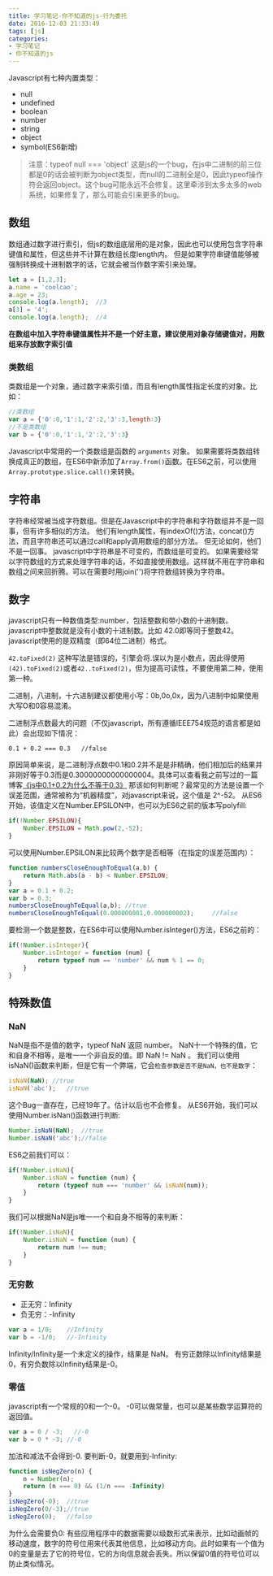 ```yaml
---
title: 学习笔记-你不知道的js-行为委托
date: 2016-12-03 21:33:49
tags: [js]
categories:
- 学习笔记
- 你不知道的js
---
```


Javascript有七种内置类型：
* null
* undefined
* boolean
* number
* string
* object
* symbol(ES6新增)

> 注意：typeof null === 'object' 这是js的一个bug，在js中二进制的前三位都是0的话会被判断为object类型，而null的二进制全是0，因此typeof操作符会返回object。这个bug可能永远不会修复。这里牵涉到太多太多的web系统，如果修复了，那么可能会引来更多的bug。

<!--more-->

## 数组
数组通过数字进行索引，但js的数组底层用的是对象，因此也可以使用包含字符串键值和属性，但这些并不计算在数组长度length内。
但是如果字符串键值能够被强制转换成十进制数字的话，它就会被当作数字索引来处理。
```js
let a = [1,2,3];
a.name = 'coolcao';
a.age = 23;
console.log(a.length);  //3
a[3] = '4';
console.log(a.length);  //4
```

**在数组中加入字符串键值属性并不是一个好主意，建议使用对象存储键值对，用数组来存放数字索引值**

### 类数组
类数组是一个对象，通过数字来索引值，而且有length属性指定长度的对象。比如：
```js
//类数组
var a = {'0':0,'1':1,'2':2,'3':3,length:3}
//不是类数组
var b = {'0':0,'1':1,'2':2,'3':3}
```
Javascript中常用的一个类数组是函数的 `arguments` 对象。
如果需要将类数组转换成真正的数组，在ES6中新添加了`Array.from()`函数。在ES6之前，可以使用 `Array.prototype.slice.call()`来转换。

## 字符串
字符串经常被当成字符数组。但是在Javascript中的字符串和字符数组并不是一回事，但有许多相似的方法。
他们有length属性，有indexOf()方法，concat()方法，而且字符串还可以通过call和apply调用数组的部分方法。
但无论如何，他们不是一回事。
javascript中字符串是不可变的，而数组是可变的。
如果需要经常以字符数组的方式来处理字符串的话，不如直接使用数组。这样就不用在字符串和数组之间来回折腾。可以在需要时用join('')将字符数组转换为字符串。

## 数字
javascript只有一种数值类型:number，包括整数和带小数的十进制数。javascript中整数就是没有小数的十进制数。比如 42.0即等同于整数42。
javascript使用的是双精度（即64位二进制）格式。

`42.toFixed(2)` 这种写法是错误的，引擎会将.误以为是小数点，因此得使用`(42).toFixed(2)`或者`42..toFixed(2)`，但为提高可读性，不要使用第二种，使用第一种。

二进制，八进制，十六进制建议都使用小写：0b,0o,0x，因为八进制中如果使用大写O和0容易混淆。

二进制浮点数最大的问题（不仅javascript，所有遵循IEEE754规范的语言都是如此）会出现如下情况：
```
0.1 + 0.2 === 0.3   //false
```
原因简单来说，是二进制浮点数中0.1和0.2并不是是非精确，他们相加后的结果并非刚好等于0.3而是0.30000000000000004。具体可以查看我之前写过的一篇博客[《js中0.1+0.2为什么不等于0.3》](http://coolcao.com/2016/10/12/js%E4%B8%AD0-1-0-2%E4%B8%BA%E4%BB%80%E4%B9%88%E4%B8%8D%E7%AD%89%E4%BA%8E0-3/)
那该如何判断呢？最常见的方法是设置一个误差范围，通常被称为“机器精度”，对javascript来说，这个值是 2^-52。
从ES6开始，该值定义在Number.EPSILON中，也可以为ES6之前的版本写polyfill:

```js
if(!Number.EPSILON){
    Number.EPSILON = Math.pow(2,-52);
}
```
可以使用Number.EPSILON来比较两个数字是否相等（在指定的误差范围内）：

```js
function numbersCloseEnoughToEqual(a,b) {
    return Math.abs(a - b) < Number.EPSILON;
}
var a = 0.1 + 0.2;
var b = 0.3;
numbersCloseEnoughToEqual(a,b); //true
numbersCloseEnoughToEqual(0.000000001,0.000000002);     //false
```

要检测一个数是整数，在ES6中可以使用Number.isInteger()方法，ES6之前的：

```js
if(!Number.isInteger){
    Number.isInteger = function (num) {
        return typeof num == 'number' && num % 1 == 0;
    }
}
```

## 特殊数值
### NaN
NaN是指不是值的数字，typeof NaN 返回 number。
NaN十一个特殊的值，它和自身不相等，是唯一一个非自反的值。即 NaN != NaN 。
我们可以使用isNaN()函数来判断，但是它有一个弊端，它会`检查参数是否不是NaN，也不是数字`：

```js
isNaN(NaN); //true
isNaN('abc');   //true
```

这个Bug一直存在，已经19年了。估计以后也不会修复。
从ES6开始，我们可以使用Number.isNan()函数进行判断:
```js
Number.isNaN(NaN);  //true
Number.isNaN('abc');//false
```
ES6之前我们可以：
```js
if(!Number.isNaN){
    Number.isNaN = function (num) {
        return (typeof num === 'number' && isNaN(num));
    }
}
```
我们可以根据NaN是js唯一一个和自身不相等的来判断：
```js
if(!Number.isNaN){
    Number.isNaN = function (num) {
        return num !== num;
    }
}
```

### 无穷数
* 正无穷：Infinity
* 负无穷：-Infinity

```js
var a = 1/0;    //Infinity
var b = -1/0;   //-Infinity
```

Infinity/Infinity是一个未定义的操作，结果是 NaN。
有穷正数除以Infinity结果是0，有穷负数除以Infinity结果是-0。

### 零值
javascript有一个常规的0和一个-0。
-0可以做常量，也可以是某些数学运算符的返回值。
```js
var a = 0 / -3;   //-0
var b = 0 * -3; //-0
```
加法和减法不会得到-0.
要判断-0，就要用到-Infinity:
```js
function isNegZero(n) {
    n = Number(n);
    return (n === 0) && (1/n === -Infinity)
}
isNegZero(-0);  //true
isNegZero(0/-3);//true
isNegZero(0);   //false
```

为什么会需要负0:
有些应用程序中的数据需要以级数形式来表示，比如动画帧的移动速度，数字的符号位用来代表其他信息，比如移动方向。此时如果有一个值为0的变量是去了它的符号位，它的方向信息就会丢失。所以保留0值的符号位可以防止类似情况。
